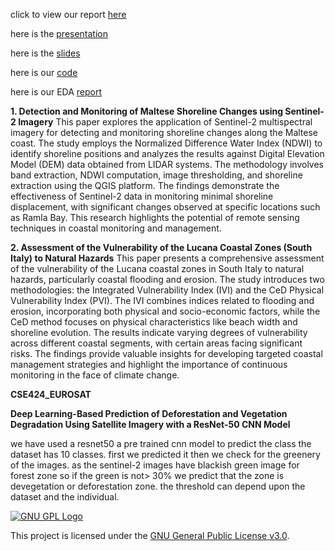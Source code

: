 

click  to view our report [here](https://github.com/sowad223/ML-and-DL-projects/blob/main/CSE424/task4/mini_report_and%20plag_check/Deep_Learning_Techniques_for_detecting_vegetation__with_Satellite_Imaginary.pdf)

here is the [presentation](https://www.youtube.com/watch?v=egIcjx9BE8Q)

here is the [slides](https://docs.google.com/presentation/d/1njyihYZ3KyDBTQ26UNTkgGRtfV9GyAwt/edit#slide=id.p1)

here is our [code](https://github.com/sowad223/ML-and-DL-projects/blob/main/CSE424/task4/cse424_EUROSAT%2BEDA.ipynb)

here is our EDA [report](https://github.com/sowad223/ML-and-DL-projects/blob/main/CSE424/task4/task4c2/PRE_AND_POST_EDA_AND_DATASETLINK.pdf)



**1. Detection and Monitoring of Maltese Shoreline Changes using Sentinel-2 Imagery**
This paper explores the application of Sentinel-2 multispectral imagery for detecting and monitoring shoreline changes along the Maltese coast. The study employs the Normalized Difference Water Index (NDWI) to identify shoreline positions and analyzes the results against Digital Elevation Model (DEM) data obtained from LIDAR systems. The methodology involves band extraction, NDWI computation, image thresholding, and shoreline extraction using the QGIS platform. The findings demonstrate the effectiveness of Sentinel-2 data in monitoring minimal shoreline displacement, with significant changes observed at specific locations such as Ramla Bay. This research highlights the potential of remote sensing techniques in coastal monitoring and management.



**2. Assessment of the Vulnerability of the Lucana Coastal Zones (South Italy) to Natural Hazards**
This paper presents a comprehensive assessment of the vulnerability of the Lucana coastal zones in South Italy to natural hazards, particularly coastal flooding and erosion. The study introduces two methodologies: the Integrated Vulnerability Index (IVI) and the CeD Physical Vulnerability Index (PVI). The IVI combines indices related to flooding and erosion, incorporating both physical and socio-economic factors, while the CeD method focuses on physical characteristics like beach width and shoreline evolution. The results indicate varying degrees of vulnerability across different coastal segments, with certain areas facing significant risks. The findings provide valuable insights for developing targeted coastal management strategies and highlight the importance of continuous monitoring in the face of climate change.


 **CSE424_EUROSAT** 

**Deep Learning-Based Prediction of Deforestation and Vegetation Degradation Using Satellite Imagery with a ResNet-50 CNN Model**
 
 we have used a resnet50 a pre trained cnn model to predict the class the dataset has 10 classes. first we predicted it then we check for the greenery of the images. as the sentinel-2 images have blackish green image for forest zone so if the green is not> 30% we predict that the zone is devegetation or deforestation zone. the threshold can depend upon the dataset and the individual.


[![GNU GPL Logo](https://www.gnu.org/graphics/gplv3-127x51.png)](https://www.gnu.org/licenses/gpl-3.0.html)

This project is licensed under the [GNU General Public License v3.0](https://www.gnu.org/licenses/gpl-3.0.html).


